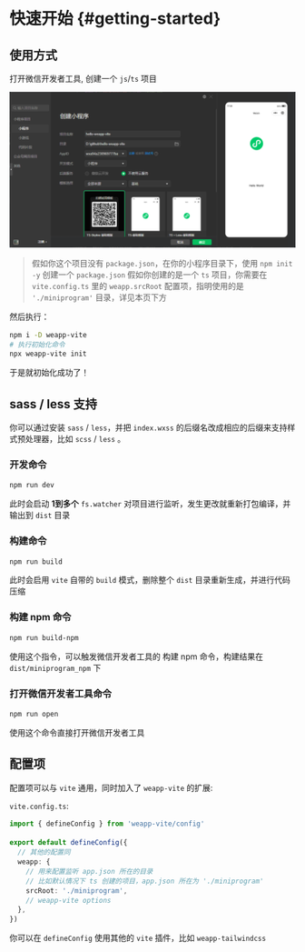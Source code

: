 # 快速开始 {#getting-started}

## 使用方式

打开微信开发者工具, 创建一个 `js`/`ts` 项目

![](../images/create-project.png)

> 假如你这个项目没有 `package.json`，在你的小程序目录下，使用 `npm init -y` 创建一个 `package.json`
> 假如你创建的是一个 `ts` 项目，你需要在 `vite.config.ts` 里的 `weapp.srcRoot` 配置项，指明使用的是 `'./miniprogram'` 目录，详见本页下方

然后执行：

```sh
npm i -D weapp-vite
# 执行初始化命令
npx weapp-vite init
```

于是就初始化成功了！

## sass / less 支持

你可以通过安装 `sass` / `less`，并把 `index.wxss` 的后缀名改成相应的后缀来支持样式预处理器，比如 `scss` / `less` 。

### 开发命令

```sh
npm run dev
```

此时会启动 **1到多个** `fs.watcher` 对项目进行监听，发生更改就重新打包编译，并输出到 `dist` 目录

### 构建命令

```sh
npm run build
```

此时会启用 `vite` 自带的 `build` 模式，删除整个 `dist` 目录重新生成，并进行代码压缩

### 构建 npm 命令

```sh
npm run build-npm
```

使用这个指令，可以触发微信开发者工具的 构建 npm 命令，构建结果在 `dist/miniprogram_npm` 下

### 打开微信开发者工具命令

```sh
npm run open
```

使用这个命令直接打开微信开发者工具

## 配置项

配置项可以与 `vite` 通用，同时加入了 `weapp-vite` 的扩展:

`vite.config.ts`:

```ts
import { defineConfig } from 'weapp-vite/config'

export default defineConfig({
  // 其他的配置同
  weapp: {
    // 用来配置监听 app.json 所在的目录
    // 比如默认情况下 ts 创建的项目，app.json 所在为 './miniprogram'
    srcRoot: './miniprogram',
    // weapp-vite options
  },
})
```

你可以在 `defineConfig` 使用其他的 `vite` 插件，比如 `weapp-tailwindcss`
